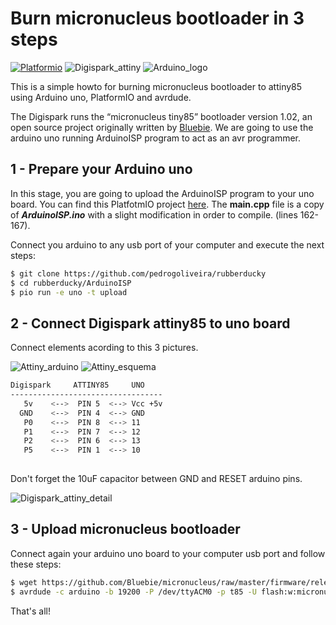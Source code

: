 # Burn micronucleus bootloader in 3 steps

[![Platformio](http://cdn.platformio.org/images/platformio-logo.17fdc3bc.png)](http://platformio.org/)
![Digispark_attiny](https://github.com/pedrogoliveira/rubberducky/raw/master/images/digispark_attiny_1.jpg)
![Arduino_logo](https://github.com/pedrogoliveira/rubberducky/raw/master/images/Arduino_Uno_logo.png)


This is a simple howto for burning micronucleus bootloader to attiny85 using Arduino uno, PlatformIO and avrdude.

The Digispark runs the “micronucleus tiny85” bootloader version 1.02, an open source project originally written by [Bluebie](https://github.com/Bluebie).
We are going to use the arduino uno running ArduinoISP program to act as an avr programmer. 

## 1 - Prepare your Arduino uno

In this stage, you are going to upload the ArduinoISP program to your uno board. You can find this PlatfotmIO project [here](https://github.com/pedrogoliveira/rubberducky/tree/master/ArduinoISP). The **main.cpp** file is a copy of ***ArduinoISP.ino*** with a slight modification in order to compile. (lines 162-167).

Connect you arduino to any usb port of your computer and execute the next steps:
```sh
$ git clone https://github.com/pedrogoliveira/rubberducky
$ cd rubberducky/ArduinoISP
$ pio run -e uno -t upload
```
## 2 - Connect Digispark attiny85 to uno board

Connect elements acording to this 3 pictures. 

![Attiny_arduino](https://github.com/pedrogoliveira/rubberducky/raw/master/images/attiny-arduino-ligacao-282x380.jpg)
![Attiny_esquema](https://github.com/pedrogoliveira/rubberducky/raw/master/images/attiny85-esquema_en.jpg)

```sh
Digispark     ATTINY85     UNO
----------------------------------
   5v    <-->  PIN 5  <--> Vcc +5v
  GND    <-->  PIN 4  <--> GND
   P0    <-->  PIN 8  <--> 11
   P1    <-->  PIN 7  <--> 12
   P2    <-->  PIN 6  <--> 13
   P5    <-->  PIN 1  <--> 10
   
```
Don't forget the 10uF capacitor between GND and RESET arduino pins.

![Digispark_attiny_detail](https://github.com/pedrogoliveira/rubberducky/raw/master/images/digispark_attiny_detail.png)

## 3 - Upload micronucleus bootloader

Connect again your arduino uno board to your computer usb port and follow these steps:

```sh
$ wget https://github.com/Bluebie/micronucleus/raw/master/firmware/releases/micronucleus-1.06.hex
$ avrdude -c arduino -b 19200 -P /dev/ttyACM0 -p t85 -U flash:w:micronucleus-1.06.hex -U lfuse:w:0xe1:m -U hfuse:w:0xdd:m -U efuse:w:0xfe:m$ 
```
That's all!
